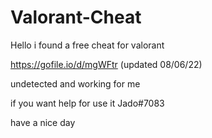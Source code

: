 # Valorant-Cheat

Hello i found a free cheat for valorant

https://gofile.io/d/mgWFtr (updated 08/06/22)

undetected and working for me 

if you want help for use it Jado#7083

have a nice day
